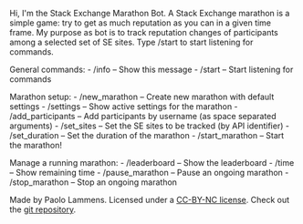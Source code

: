 Hi, I'm the Stack Exchange Marathon Bot\. A Stack Exchange marathon is a simple game: try to get as much reputation as you can in a given time frame\. My purpose as bot is to track reputation changes of participants among a selected set of SE sites\. Type /start to start listening for commands\.

General commands:
 \- /info – Show this message
 \- /start – Start listening for commands

Marathon setup:
 \- /new\_marathon – Create new marathon with default settings
 \- /settings – Show active settings for the marathon
 \- /add\_participants – Add participants by username \(as space separated arguments\)
 \- /set\_sites – Set the SE sites to be tracked \(by API identifier\)
 \- /set\_duration – Set the duration of the marathon
 \- /start\_marathon – Start the marathon\!
 
 Manage a running marathon:
 \- /leaderboard – Show the leaderboard
 \- /time – Show remaining time
 \- /pause\_marathon – Pause an ongoing marathon
 \- /stop\_marathon – Stop an ongoing marathon

Made by Paolo Lammens\. Licensed under a [CC\-BY\-NC license](http://creativecommons.org/licenses/by-nc/4.0/)\.
Check out the [git repository](https://github.com/plammens/SEMarathonBot)\.
